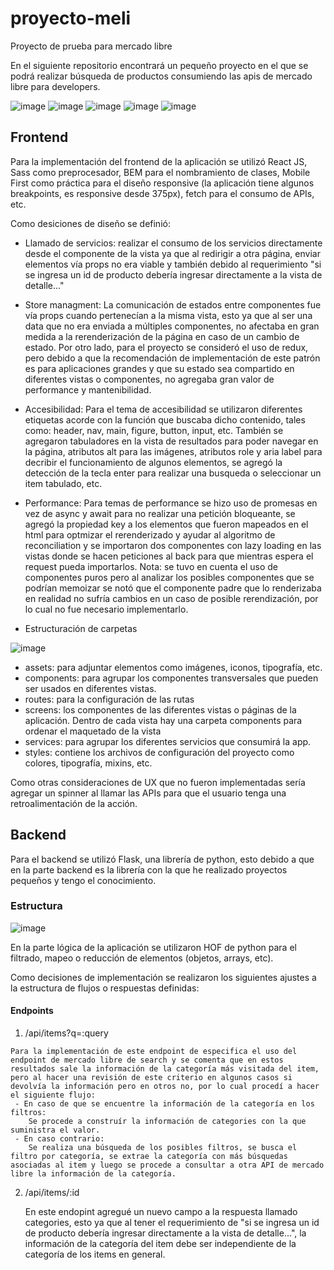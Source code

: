 # proyecto-meli
Proyecto de prueba para mercado libre

En el siguiente repositorio encontrará un pequeño proyecto en el que se podrá realizar búsqueda de productos consumiendo las apis de mercado libre para developers.

![image](https://user-images.githubusercontent.com/45438216/168727285-b006febd-fcf5-4361-bc05-b75537dad47b.png)
![image](https://user-images.githubusercontent.com/45438216/168727459-dc26366a-2aec-41bc-996e-719e3f7689b1.png)
![image](https://user-images.githubusercontent.com/45438216/168728079-9ff1675c-05a1-4967-b7b3-c24d0247bf72.png)
![image](https://user-images.githubusercontent.com/45438216/168727600-047c4f81-dbf9-4a6d-bd73-050f5c85b7a1.png)
![image](https://user-images.githubusercontent.com/45438216/168728040-4bf3b793-8942-4ecf-8916-60457c73e1b3.png)



## Frontend
Para la implementación del frontend de la aplicación se utilizó React JS, Sass como preprocesador, BEM para el nombramiento de clases, Mobile First como práctica para el diseño responsive (la aplicación tiene algunos breakpoints, es responsive desde 375px), fetch para el consumo de APIs, etc.

Como desiciones de diseño se definió:

-  Llamado de servicios:
realizar el consumo de los servicios directamente desde el componente de la vista ya que al redirigir a otra página, enviar elementos vía props no era viable y también debido al requerimiento "si se ingresa un id de producto debería ingresar directamente a la vista de detalle..."

- Store managment:
La comunicación de estados entre componentes fue vía props cuando pertenecían a la misma vista, esto ya que al ser una data que no era enviada a múltiples componentes, no afectaba en gran medida a la rerenderización de la página en caso de un cambio de estado. Por otro lado, para el proyecto se consideró el uso de redux, pero debido a que la recomendación de implementación de este patrón es para aplicaciones grandes y que su estado sea compartido en diferentes vistas o componentes, no agregaba gran valor de performance y mantenibilidad.

- Accesibilidad:
Para el tema de accesibilidad se utilizaron diferentes etiquetas acorde con la función que buscaba dicho contenido, tales como: header, nav, main, figure, button, input, etc. También se agregaron tabuladores en la vista de resultados para poder navegar en la página, atributos alt para las imágenes, atributos role y aria label para decribir el funcionamiento de algunos elementos, se agregó la detección de la tecla enter para realizar una busqueda o seleccionar un item tabulado, etc.

- Performance:
Para temas de performance se hizo uso de promesas en vez de async y await para no realizar una petición bloqueante, se agregó la propiedad key a los elementos que fueron mapeados en el html para optmizar el rerenderizado y ayudar al algoritmo de reconciliation y se importaron dos componentes con lazy loading en las vistas donde se hacen peticiones al back para que mientras espera el request pueda importarlos. Nota: se tuvo en cuenta el uso de componentes puros pero al analizar los posibles componentes que se podrían memoizar se notó que el componente padre que lo renderizaba en realidad no sufría cambios en un caso de posible rerendización, por lo cual no fue necesario implementarlo.

- Estructuración de carpetas

![image](https://user-images.githubusercontent.com/45438216/168955737-c5b3db30-9fa6-4380-9c0b-2d3c9dea12ae.png)

- assets: para adjuntar elementos como imágenes, iconos, tipografía, etc.
- components: para agrupar los componentes transversales que pueden ser usados en diferentes vistas.
- routes: para la configuración de las rutas
- screens: los componentes de las diferentes vistas o páginas de la aplicación. Dentro de cada vista hay una carpeta components para ordenar el maquetado de la vista
- services: para agrupar los diferentes servicios que consumirá la app.
- styles: contiene los archivos de configuración del proyecto como colores, tipografía, mixins, etc.

Como otras consideraciones de UX que no fueron implementadas sería agregar un spinner al llamar las APIs para que el usuario tenga una retroalimentación de la acción.

## Backend
Para el backend se utilizó Flask, una librería de python, esto debido a que en la parte backend es la librería con la que he realizado proyectos pequeños y tengo el conocimiento.

### Estructura

![image](https://user-images.githubusercontent.com/45438216/168962706-a60999a4-9de1-48c9-9048-f8ad9aa833c9.png)

En la parte lógica de la aplicación se utilizaron HOF de python para el filtrado, mapeo o reducción de elementos (objetos, arrays, etc).

Como decisiones de implementación se realizaron los siguientes ajustes a la estructura de flujos o respuestas definidas:

#### Endpoints

1.   /api/items?q=:query

	Para la implementación de este endpoint de especifica el uso del endpoint de mercado libre de search y se comenta que en estos resultados sale la información de la categoría más visitada del item, pero al hacer una revisión de este criterio en algunos casos si devolvía la información pero en otros no, por lo cual procedí a hacer el siguiente flujo:
	 - En caso de que se encuentre la información de la categoría en los filtros:
	 	Se procede a construír la información de categories con la que suministra el valor.
	 - En caso contrario:
	 	Se realiza una búsqueda de los posibles filtros, se busca el filtro por categoría, se extrae la categoría con más búsquedas asociadas al item y luego se procede a consultar a otra API de mercado libre la información de la categoría.

2. /api/items/:id
	
	En este endopint agregué un nuevo campo a la respuesta llamado categories, esto ya que al tener el requerimiento de "si se ingresa un id de producto debería ingresar directamente a la vista de detalle...", la información de la categoría del item debe ser independiente de la categoría de los items en general.
